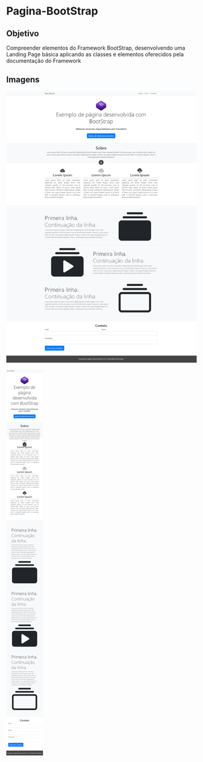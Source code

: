 # Pagina-BootStrap

## Objetivo
Compreender elementos do Framework BootStrap, desenvolvendo uma Landing Page básica aplicando as classes e elementos oferecidos pela documentação do Framework

## Imagens
![](Desktop.png)

![](Responsiva.png)

